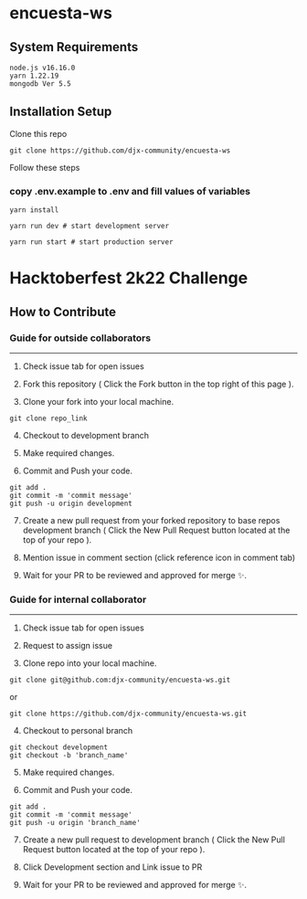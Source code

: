 # encuesta-ws

## System Requirements

```
node.js v16.16.0
yarn 1.22.19
mongodb Ver 5.5
```

## Installation Setup

Clone this repo
```
git clone https://github.com/djx-community/encuesta-ws
```

Follow these steps

### copy .env.example to .env and fill values of variables


```
yarn install

yarn run dev # start development server

yarn run start # start production server
```


# Hacktoberfest 2k22 Challenge

## How to Contribute 

### Guide for outside collaborators
---

1. Check issue tab for open issues

2. Fork this repository ( Click the Fork button in the top right of this page ).

3. Clone your fork into your local machine.

```
git clone repo_link
```

4. Checkout to development branch 

5. Make required changes.

6. Commit and Push your code.

```
git add .
git commit -m 'commit message'
git push -u origin development
```

7. Create a new pull request from your forked repository to base repos development branch ( Click the New Pull Request button located at the top of your repo ).

8. Mention issue in comment section (click reference icon in comment tab) 

9. Wait for your PR to be reviewed and approved for merge ✨.


### Guide for internal collaborator
---

1. Check issue tab for open issues

2. Request to assign issue

3. Clone repo into your local machine.

```
git clone git@github.com:djx-community/encuesta-ws.git
```

or

```
git clone https://github.com/djx-community/encuesta-ws.git
```

4. Checkout to personal branch

```
git checkout development
git checkout -b 'branch_name'
```

5. Make required changes.

6. Commit and Push your code.

```
git add .
git commit -m 'commit message'
git push -u origin 'branch_name'
```

7. Create a new pull request to development branch ( Click the New Pull Request button located at the top of your repo ).

8. Click Development section and Link issue to PR 

9. Wait for your PR to be reviewed and approved for merge ✨.